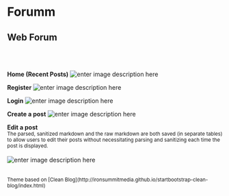 **Forumm**
==================================================

Web Forum
---------
<br />
<br />

**Home (Recent Posts)**
![enter image description here](https://dl.dropboxusercontent.com/s/mzalnr2rwryov0q/posts.png?dl=0)
<br />

**Register**
![enter image description here](https://dl.dropboxusercontent.com/s/n476v6o5ze9aoh2/register-page-2.png?dl=0)
<br />

**Login**
![enter image description here](https://dl.dropboxusercontent.com/s/fd38au6zbwneolr/login.png?dl=0)
<br />

**Create a post** 
![enter image description here](https://dl.dropboxusercontent.com/s/2eux3otwvh0ux8p/create.png?dl=0)
<br />

**Edit a post** 
<br />
<sub>The parsed, sanitized markdown and the raw markdown are both saved (in separate tables) to allow users to edit their posts without necessitating parsing and sanitizing each time the post is displayed.</sub>
<br /> 
<br />
![enter image description here](https://dl.dropboxusercontent.com/s/9c58k0uezk7aboc/edit.png?dl=0)

<br />
<sub>Theme based on [Clean Blog](http://ironsummitmedia.github.io/startbootstrap-clean-blog/index.html)</sub>
